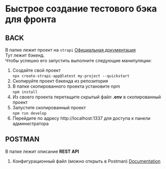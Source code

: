 # Быстрое создание тестового бэка для фронта

## BACK 
В папке лежит проект на `strapi`
[Официальная документация](https://docs.strapi.io/developer-docs/latest/getting-started/introduction.html)
</br>
Тут лежит бэкенд.
</br>
Чтобы успешно его запустить выполните следующие манипуляции:
1. Создайте свой проект</br>
`npx create-strapi-app@latest my-project --quickstart`
2. Скопируйте проект бэкенда из репозитория
3. В папке скопированного проекта установите npm</br>
`npm install`
4. Из своего проекта перетащите скрытый файл __.env__ в скопированный проект
5. Запустите скопированный проект</br>
`npm run develop`
6. Перейдите по адресу http://localhost:1337 для доступа к панели администратора

## POSTMAN 
В папке лежит описание __REST API__
1. Конфигурационный файл (можно открыть в Postman)
[Documentation](https://documenter.getpostman.com/view/17886459/2s93XyUiLi)
